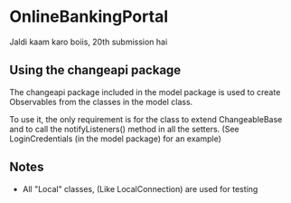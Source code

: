 # OnlineBankingPortal

Jaldi kaam karo boiis, 20th submission hai

## Using the changeapi package

The changeapi package included in the model package is used to create Observables from the classes in the model class.

To use it, the only requirement is for the class to extend ChangeableBase and to call the notifyListeners() method in all the setters. (See LoginCredentials (in the model package) for an example)

## Notes
* All "Local" classes, (Like LocalConnection) are used for testing
